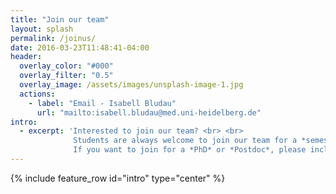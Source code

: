```yaml
---
title: "Join our team"
layout: splash
permalink: /joinus/
date: 2016-03-23T11:48:41-04:00
header:
  overlay_color: "#000"
  overlay_filter: "0.5"
  overlay_image: /assets/images/unsplash-image-1.jpg
  actions:
    - label: "Email - Isabell Bludau"
      url: "mailto:isabell.bludau@med.uni-heidelberg.de"
intro: 
  - excerpt: 'Interested to join our team? <br> <br>
              Students are always welcome to join our team for a *semester project*, *Bachelor*, or *Master thesis*! Please send an [email](mailto:isabell.bludau@med.uni-heidelberg.de) to schedule a meeting to discuss potential projects. <br> <br>
              If you want to join for a *PhD* or *Postdoc*, please include a letter of motivation, your CV, an academic transcript, and the names of two references to your [email](mailto:isabell.bludau@med.uni-heidelberg.de).'
---
```


{% include feature_row id="intro" type="center" %}
